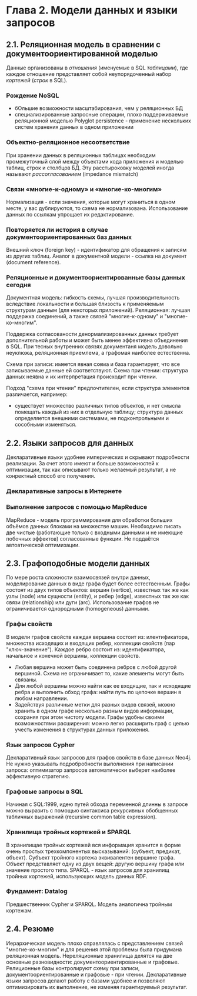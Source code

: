 # Глава 2. Модели данных и языки запросов
## 2.1. Реляционная модель в сравнении с документоориентированной моделью
Данные организованы в *отношения* (именуемые в SQL *таблицами*), где каждое отношение представляет собой неупорядоченный набор *кортежей* (*строк* в SQL).
### Рождение NoSQL
- бОльшие возможности масштабирования, чем у реляционных БД
- специализированные запросные операции, плохо поддерживаемые реляционной моделью
Polyglot persistence - применение нескольких систем хранения данных в одном приложении
### Объектно-реляционное несоответствие
При хранении данных в реляционных таблицах необходим промежуточный слой между объектами кода приложения и моделью таблиц, строк и столбцов БД. Эту расстыроковку моделей иногда называют *рассогласованием* (impedance mismatch)
### Связи «многие-к-одному» и «многие-ко-многим»
Нормализация - если значения, которые могут храниться в одном месте, у вас дублируются, то схема не нормализована.
Использование данных по ссылкам упрощает их редактирование.
### Повторяется ли история в случае документоориентированных баз данных
Внешний ключ (foreign key) - идентификатор для обращения к записям из других таблиц. Аналог в документной модели - ссылка на документ (document reference).
### Реляционные и документоориентированные базы данных сегодня
Документная модель: гибкость схемы, лучшая производительность вследствие локальности и большая близость к применяемым структурам данным (для некоторых приложений). Реляционная: лучшая поддержка соединений, а также связей "многие-к-одному" и "многие-ко-многим".

Поддержка согласованости денормализированных данных требует дополнительной работы и может быть менее эффективна объединения в SQL. При тесных внутренних связях документаня модель довольно неуклюжа, реляционная приемлема, а графомая наиболее естественна.

Схема при записи: имеется явная схема и база гарантирует, что все записываемые данные ей соответствуют.
Схема при чтении: структура данных неявна и их интерпретация происходит при чтении.

Подход "схема при чтении" предпочтителен, если структура элементов различается, например:
- существует множество различных типов объектов, и нет смысла помещать каждый из них в отдельную таблицу;
структура данных определяется внешними системами, не подконтрольными и сособными изменяться.
## 2.2. Языки запросов для данных
Декларативные языки удобнее имперических и скрывают подробности реализации. За счет этого имеют и больше возможностей к оптимизации, так как описывают только желаемый результат, а не конректный способ его получения.
### Декларативные запросы в Интернете
### Выполнение запросов с помощью MapReduce
MapReduce - модель программирования для обработки больших объёмов данных блоками на множестве машин.
Необходимо писать две чистые (работающие только с входными данными и не имеющие побочных эффектов) согласованные функции. Не поддаётся автоатической оптимизации.
## 2.3. Графоподобные модели данных
По мере роста  сложности взаимосвязей внутри данных, моделирование данных в виде графа будет более естественным. Графы состоят из двух типов объектов: вершин (vertice), известных так же как узлы (node) или сущности (entity), и ребер (edge), известных так же как связи (relationship) или дуги (arc).
Использование графов не ограничивается однородными (homogeneous) данными.
### Графы свойств
В модели графов свойств каждая вершина состоит из: илентификатора, множества исходящих и входящих ребер, коллекции свойств (пар "ключ-значение"). Каждое ребро состоит из: идентификатора, начальное и конечной вершины, коллекции свойств.
- Любая вершина может быть соединена ребров с любой другой вершиной. Схема не ограничивает то, какие элементы могут быть связаны.
- Для любой вершины можно найти как ее входящие, так и исходящие ребра и выполнить обход графа: найти путь по цепочке вершин в любом направлении.
- Задействуя различные метки для разных видов связей, можно хранить в одном графе несколько разным видов информации, сохраняя при этом чистоту модели.
Графы удобны своими возможностями расширения: можно легко расширить граф с целью учесть изменения в структурах данных приложения.
### Язык запросов Cypher
Декларативный язык запросов для графов свойств в базе данных Neo4j. Не нужно указывать подробробности выполнения при написании запроса: оптимизатор запросов автоматически выберет наиболее эффективную стратегию.
### Графовые запросы в SQL
Начиная с SQL:1999, идею путей обхода переменной длинны в запросе можно выразить с помощью синтаксиса рекурсивных обобщенных табличных выражений (recursive common table expression).
### Хранилища тройных кортежей и SPARQL
В хранилищае тройных кортежей вся информация хранится в форме очень простых трехкомпонентых высказываний: (субъект, предикат, объект). Субъект тройного кортежа эквивалентен вершине графа. Объект представляет одну из двух вещей: другую вершину графа или значение простого типа.
SPARQL - язык запросов для хранилищ тройных кортежей, использующих модель данных RDF.
### Фундамент: Datalog
Предшественник Cypher и SPARQL. Модель аналогична тройным кортежам.
## 2.4. Резюме
Иерархическая модель плохо справлялась с представлением связей "многие-ко-многим" и для решения этой проблемы была придумана реляционная модель. Нереляционные хранилища делятся на две основные разновидности: документоориентированные и графовые. Релиционные базы контролируют схему при записи, документоориентированные и графовые - при чтении. Декларативные языки запросов делают работу с базами удобнее и позволяют оптимизировать их выполнение, не изменяя гарантируемый результат.